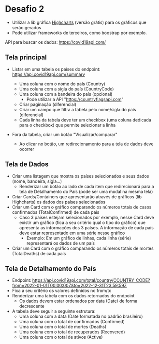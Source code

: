 # Desafio 2

- Utilizar a lib gráfica [Highcharts](https://www.highcharts.com) (versão grátis) para os gráficos que serão gerados
- Pode utilizar frameworks de terceiros, como boostrap por exemplo.

API para buscar os dados: https://covid19api.com/

## Tela principal
- Listar em uma tabela os países do endpoint: https://api.covid19api.com/summary
	- Uma coluna com o nome do país (Country)
	- Uma coluna com a sigla do país (CountryCode)
	- Uma coluna com a bandeira do país (opcional)
		- Pode utilizar a API "https://countryflagsapi.com"	
	- Criar paginação (diferencial)
	- Criar um campo que filtra a tabela pelo nome/sigla do país (diferencial)
	- Cada linha da tabela deve ter um checkbox (uma coluna dedicada para o checkbox) que permite selecionar a linha
		
- Fora da tabela, criar um botão "Visualizar/comparar"	
	- Ao clicar no botão, um redirecionamento para a tela de dados deve ocorrer
	
## Tela de Dados
- Criar uma listagem que mostra os países selecionados e seus dados (nome, bandeira, sigla...)
	- Renderizar um botão ao lado de cada item que redirecionará para a tela de Detalhamento do País (pode ser uma modal na mesma tela)
- Criar Cards/Containers que apresentarão através de gráficos (lib Highcharts) os dados dos países selecionados
- Criar um Card com o gráfico comparando os números totais de casos confirmados (TotalConfirmed) de cada país 
	- Caso 3 países estejam selecionados por exemplo, nesse Card deve existir um gráfico (fica a seu critério qual o tipo do gráfico) que apresenta as informações dos 3 países. 
	A informação de cada país deve estar representado em uma série nesse gráfico 
		- Exemplo: Em um gráfico de linhas, cada linha (série) representará os dados de um país
- Criar um Card com o gráfico comparando os números totais de mortes (TotalDeaths) de cada país

## Tela de Detalhamento do País
- Endpoint: https://api.covid19api.com/total/country/COUNTRY_CODE?from=2022-01-01T00:00:00Z&to=2022-12-31T23:59:59Z
- Fica a seu critério os valores definidos no from/to
- Renderizar uma tabela com os dados retornados do endpoint
	- Os dados devem estar ordenados por data (Date) de forma decrescente
- A tabela deve seguir a seguinte estrutura:
	- Uma coluna com a data (Date formatada no padrão brasileiro)
	- Uma coluna com o total de confirmados (Confirmed)
	- Uma coluna com o total de mortes (Deaths)
	- Uma coluna com o total de recuperados (Recovered)
	- Uma coluna com o total de ativos (Active)